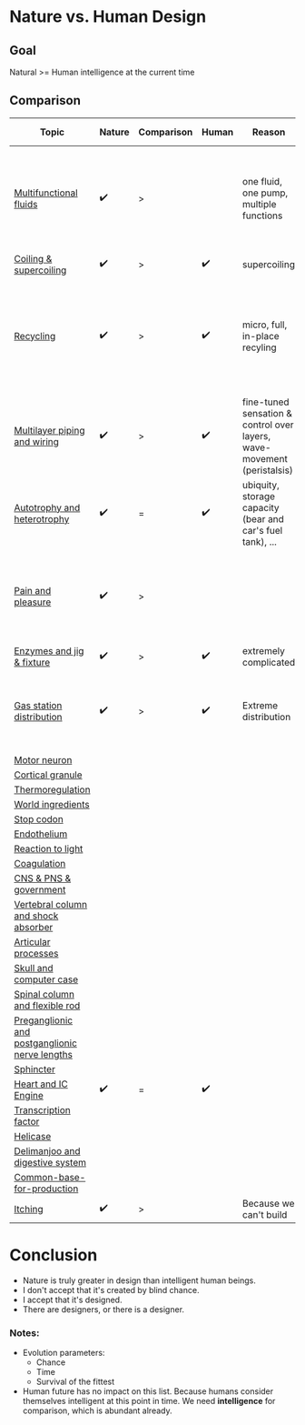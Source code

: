 ﻿# Nature vs. Human Design

## Goal
Natural >= Human intelligence at the current time

## Comparison

| Topic | Nature | Comparison | Human | Reason | Equivalence example |
|-------|--------|------------|-------|--------|---------------------|
| [Multifunctional fluids](multifunctional-fluids) | ✔️ | > |  | one fluid, one pump, multiple functions | one fluid for braking, energy, windsheild, cooling, lubrication, ... taken only in gas stations |
| [Coiling & supercoiling](coiling-supercoiling) | ✔️ | > | ✔️ | supercoiling |
| [Recycling](recycling) | ✔️ | > | ✔️ | micro, full, in-place recyling | Just depositing your garbage right there where you produce them, and they're gone tomorrow
| [Multilayer piping and wiring](multilayer-piping-wiring) | ✔️ | > | ✔️ | fine-tuned sensation & control over layers, wave-movement (peristalsis) | Creating pipes that create wave and pressure to discharge blockages
| [Autotrophy and heterotrophy](autotrophy-and-heterotrophy) | ✔️ | = | ✔️ | ubiquity, storage capacity (bear and car's fuel tank), ... |
| [Pain and pleasure](pain-and-pleasure) | ✔️ | > | | | cell phone plugging itself, car orgasm in gas station, refregrator fleeing from sun's heat |
| [Enzymes and jig & fixture](enzymes-jig-fixture)| ✔️ | > | ✔️ | extremely complicated |
| [Gas station distribution](gas-station-distribution)| ✔️ | > | ✔️ | Extreme distribution | To have fuel everywhere, to be able to charge electrical devices everywhere|
| [Motor neuron](motor-neuron)| | | | |
| [Cortical granule](cortical-granule)|||||
| [Thermoregulation](thermoregulation)|||||
| [World ingredients](world-ingredients)|||||
| [Stop codon](stop-codon)|||||
| [Endothelium](endothelium)|||||
| [Reaction to light](reaction-to-light)|||||
| [Coagulation](coagulation)|||||
| [CNS & PNS & government](cns-pns)|||||
| [Vertebral column and shock absorber](vertebral-column-and-chock-absorber)|||||
| [Articular processes](articular-processes)|||||
| [Skull and computer case](skull-computer-case)|||||
| [Spinal column and flexible rod](spinal-column-and-flexible-rod)|||||
| [Preganglionic and postganglionic nerve lengths](https://youtu.be/hjuF_VbIj9I?t=590)||||| [Hormone and regulation](hormone-and-regulation)|||||
| [Sphincter](sphincter)|||||
| [Heart and IC Engine](heart-and-engine) | ✔️ | = | ✔️ | |
| [Transcription factor](transcription-factor)|||||
| [Helicase](helicase)|||||
| [Delimanjoo and digestive system](delimanjoo-and-digestive-system)|||||
| [Common-base-for-production](common-base-for-production)|||||
| [Itching](itching)| ✔️ | > | | Because we can't build | A car itching itself |

# Conclusion
- Nature is truly greater in design than intelligent human beings.   
- I don't accept that it's created by blind chance.  
- I accept that it's designed.
- There are designers, or there is a designer.

### Notes:

- Evolution parameters:
    - Chance
    - Time
    - Survival of the fittest
- Human future has no impact on this list. Because humans consider themselves intelligent at this point in time. We need **intelligence** for comparison, which is abundant already.

[comment]: <> (
    meutor neuron done
    skull done
)
